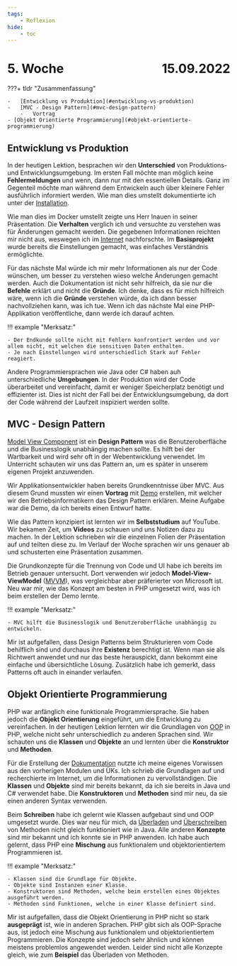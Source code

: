 ```yaml
---
tags:
    - Reflexion
hide:
    - toc
---
```


# 5. Woche <span style="float:right">15.09.2022</span>

???+ tldr "Zusammenfassung"

    -   [Entwicklung vs Produktion](#entwicklung-vs-produktion)
    -   [MVC - Design Pattern](#mvc-design-pattern)
        -   Vortrag
    - [Objekt Orientierte Programmierung](#objekt-orientierte-programmierung)

## Entwicklung vs Produktion

In der heutigen Lektion, besprachen wir den **Unterschied** von Produktions- und Entwicklungsumgebung. Im ersten Fall möchte man möglich keine **Fehlermeldungen** und wenn, dann nur mit den essentiellen Details. Ganz im Gegenteil möchte man während dem Entwickeln auch über kleinere Fehler ausführlich informiert werden. Wie man dies umstellt dokumentierte ich unter der [Installation](../PHP/Installation.md).

Wie man dies im Docker umstellt zeigte uns Herr Inauen in seiner Präsentation. Die **Verhalten** verglich ich und versuchte zu verstehen was für Änderungen gemacht werden. Die gegebenen Informationen reichten mir nicht aus, weswegen ich im [Internet](https://dev.to/flippedcoding/difference-between-development-stage-and-production-d0p) nachforschte. Im **Basisprojekt** wurde bereits die Einstellungen gemacht, was einfaches Verständnis ermöglichte.

Für das nächste Mal würde ich mir mehr Informationen als nur der Code wünschen, um besser zu verstehen wieso welche Änderungen gemacht werden. Auch die Dokumentation ist nicht sehr hilfreich, da sie nur die **Befehle** erklärt und nicht die **Gründe**. Ich denke, dass es für mich hilfreich wäre, wenn ich die **Gründe** verstehen würde, da ich dann besser nachvollziehen kann, was ich tue. Wenn ich das nächste Mal eine PHP-Applikation veröffentliche, dann werde ich darauf achten.

!!! example "Merksatz:"

    - Der Endkunde sollte nicht mit Fehlern konfrontiert werden und vor allem nicht, mit welchen die sensitiven Daten enthalten.
    - Je nach Einstellungen wird unterschiedlich Stark auf Fehler reagiert.

Andere Programmiersprachen wie Java oder C# haben auh unterschiedliche **Umgebungen**. In der Produktion wird der Code überarbeitet und vereinfacht, damit er weniger Speicherplatz benötigt und effizienter ist. Dies ist nicht der Fall bei der Entwicklungsumgebung, da dort der Code während der Laufzeit inspiziert werden sollte.

## MVC - Design Pattern

[Model View Component](../Appendix/DesignPatterns/MVC.md) ist ein **Design Pattern** was die Benutzeroberfläche und die Businesslogik unabhängig machen sollte. Es hilft bei der Wartbarkeit und wird sehr oft in der Webentwicklung verwendet. Im Unterricht schauten wir uns das Pattern an, um es später in unserem eigenen Projekt anzuwenden.

Wir Applikationsentwickler haben bereits Grundkenntnisse über MVC. Aus diesem Grund mussten wir einen **Vortrag** mit [Demo](https://github.com/bztfinformatik/lernportfolio-21r8390-php/tree/main/Aufgaben/004_MVC-Example) erstellen, mit welcher wir den Betriebsinformatikern das Design Pattern erklären. Meine Aufgabe war die Demo, da ich bereits einen Entwurf hatte.

Wie das Pattern konzipiert ist lernten wir im **Selbststudium** auf YouTube. Wir bekamen Zeit, um **Videos** zu schauen und uns Notizen dazu zu machen. In der Lektion schrieben wir die einzelnen Folien der Präsentation auf und teilten diese zu. Im Verlauf der Woche sprachen wir uns genauer ab und schusterten eine Präsentation zusammen.

Die Grundkonzepte für die Trennung von Code und UI habe ich bereits im Betrieb genauer untersucht. Dort verwenden wir jedoch **Model-View-ViewModel** ([MVVM](https://www.educba.com/what-is-mvvm/)), was vergleichbar aber präferierter von Microsoft ist. Neu war mir, wie das Konzept am besten in PHP umgesetzt wird, was ich beim erstellen der Demo lernte.

!!! example "Merksatz:"

    - MVC hilft die Businesslogik und Benutzeroberfläche unabhängig zu entwickeln.

Mir ist aufgefallen, dass Design Patterns beim Strukturieren vom Code behilflich sind und durchaus ihre **Existenz** berechtigt ist. Wenn man sie als Richtwert anwendet und nur das beste herauspickt, dann bekommt eine einfache und übersichtliche Lösung. Zusätzlich habe ich gemerkt, dass Patterns oft auch in einander verlaufen.

## Objekt Orientierte Programmierung

PHP war anfänglich eine funktionale Programmiersprache. Sie haben jedoch die **Objekt Orientierung** eingeführt, um die Entwicklung zu vereinfachen. In der heutigen Lektion lernten wir die Grundlagen von [OOP](../PHP/OOP.md) in PHP, welche nicht sehr unterschiedlich zu anderen Sprachen sind. Wir schauten uns die **Klassen** und **Objekte** an und lernten über die **Konstruktor** und **Methoden**.

Für die Erstellung der [Dokumentation](../PHP/OOP.md) nutzte ich meine eigenes Vorwissen aus den vorherigen Modulen und ÜKs. Ich schrieb die Grundlagen auf und recherchierte im Internet, um die Informationen zu vervollständigen. Die **Klassen** und **Objekte** sind mir bereits bekannt, da ich sie bereits in Java und C# verwendet habe. Die **Konstruktoren** und **Methoden** sind mir neu, da sie einen anderen Syntax verwenden.

Beim **Schreiben** habe ich gelernt wie Klassen aufgebaut sind und OOP umgesetzt wurde. Dies war neu für mich, da [Überladen](../PHP/OOP.md#uberladen) und [Überschreiben](../PHP/OOP.md#uberschreiben) von Methoden nicht gleich funktioniert wie in Java. Alle anderen **Konzepte** sind mir bekannt und ich konnte sie in PHP anwenden. Ich habe auch gelernt, dass PHP eine **Mischung** aus funktionalem und objektorientiertem Programmieren ist.

!!! example "Merksatz:"

    - Klassen sind die Grundlage für Objekte.
    - Objekte sind Instanzen einer Klasse.
    - Konstruktoren sind Methoden, welche beim erstellen eines Objektes ausgeführt werden.
    - Methoden sind Funktionen, welche in einer Klasse definiert sind.

Mir ist aufgefallen, dass die Objekt Orientierung in PHP nicht so stark **ausgeprägt** ist, wie in anderen Sprachen. PHP gibt sich als OOP-Sprache aus, ist jedoch eine Mischung aus funktionalem und objektorientiertem Programmieren. Die Konzepte sind jedoch sehr ähnlich und können meistens problemlos angewendet werden. Leider sind nicht alle Konzepte gleich, wie zum **Beispiel** das Überladen von Methoden.
